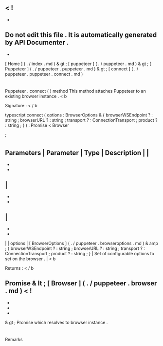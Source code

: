 <
!
-
-
Do
not
edit
this
file
.
It
is
automatically
generated
by
API
Documenter
.
-
-
>
[
Home
]
(
.
/
index
.
md
)
&
gt
;
[
puppeteer
]
(
.
/
puppeteer
.
md
)
&
gt
;
[
Puppeteer
]
(
.
/
puppeteer
.
puppeteer
.
md
)
&
gt
;
[
connect
]
(
.
/
puppeteer
.
puppeteer
.
connect
.
md
)
#
#
Puppeteer
.
connect
(
)
method
This
method
attaches
Puppeteer
to
an
existing
browser
instance
.
<
b
>
Signature
:
<
/
b
>
typescript
connect
(
options
:
BrowserOptions
&
{
browserWSEndpoint
?
:
string
;
browserURL
?
:
string
;
transport
?
:
ConnectionTransport
;
product
?
:
string
;
}
)
:
Promise
<
Browser
>
;
#
#
Parameters
|
Parameter
|
Type
|
Description
|
|
-
-
-
|
-
-
-
|
-
-
-
|
|
options
|
[
BrowserOptions
]
(
.
/
puppeteer
.
browseroptions
.
md
)
&
amp
;
{
browserWSEndpoint
?
:
string
;
browserURL
?
:
string
;
transport
?
:
ConnectionTransport
;
product
?
:
string
;
}
|
Set
of
configurable
options
to
set
on
the
browser
.
|
<
b
>
Returns
:
<
/
b
>
Promise
&
lt
;
[
Browser
]
(
.
/
puppeteer
.
browser
.
md
)
<
!
-
-
-
-
>
&
gt
;
Promise
which
resolves
to
browser
instance
.
#
#
Remarks
